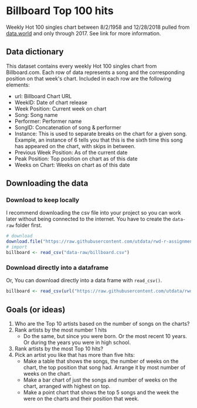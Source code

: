 # Billboard Top 100 hits

Weekly Hot 100 singles chart between 8/2/1958 and 12/28/2018 pulled from [data.world](https://data.world/kcmillersean/billboard-hot-100-1958-2017) and only through 2017. See link for more information.

## Data dictionary

This dataset contains every weekly Hot 100 singles chart from Billboard.com. Each row of data represents a song and the corresponding position on that week's chart. Included in each row are the following elements:

- url: Billboard Chart URL
- WeekID: Date of chart release
- Week Position: Current week on chart
- Song: Song name
- Performer: Performer name
- SongID: Concatenation of song & performer
- Instance: This is used to separate breaks on the chart for a given song. Example, an instance of 6 tells you that this is the sixth time this song has appeared on the chart, with skips in between.
- Previous Week Position: As of the current date
- Peak Position: Top position on chart as of this date
- Weeks on Chart: Weeks on chart as of this date

## Downloading the data

### Download to keep locally

I recommend downloading the csv file into your project so you can work later without being connected to the internet. You have to create the `data-raw` folder first.

```r
# download
download.file("https://raw.githubusercontent.com/utdata/rwd-r-assignments/master/billboard-hits/billboard.csv", "data-raw/billboard.csv")
# import
billboard <- read_csv("data-raw/billboard.csv")
```

### Download directly into a dataframe

Or, You can download directly into a data frame with `read_csv()`.

```r
billboard <- read_csv(url("https://raw.githubusercontent.com/utdata/rwd-r-assignments/master/billboard-hits/billboard.csv"))
```

## Goals (or ideas)

1. Who are the Top 10 artists based on the number of songs on the charts?
2. Rank artists by the most number 1 hits
    - Do the same, but since you were born. Or the most recent 10 years. Or during the years you were in high school.
3. Rank artists by the most Top 10 hits?
4. Pick an artist you like that has more than five hits:
    - Make a table that shows the songs, the number of weeks on the chart, the top position that song had. Arrange it by most number of weeks on the chart.
    - Make a bar chart of just the songs and number of weeks on the chart, arranged with highest on top.
    - Make a point chart that shows the top 5 songs and the week the were on the charts and their position that week.
